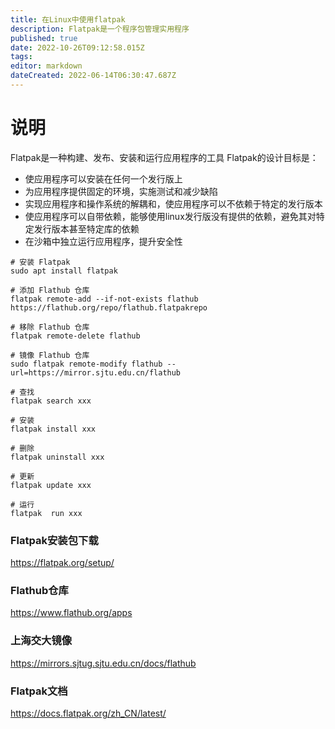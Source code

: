 ```yaml
---
title: 在Linux中使用flatpak
description: Flatpak是一个程序包管理实用程序
published: true
date: 2022-10-26T09:12:58.015Z
tags: 
editor: markdown
dateCreated: 2022-06-14T06:30:47.687Z
---
```


# 说明
Flatpak是一种构建、发布、安装和运行应用程序的工具
Flatpak的设计目标是：
* 使应用程序可以安装在任何一个发行版上
* 为应用程序提供固定的环境，实施测试和减少缺陷
* 实现应用程序和操作系统的解耦和，使应用程序可以不依赖于特定的发行版本
* 使应用程序可以自带依赖，能够使用linux发行版没有提供的依赖，避免其对特定发行版本甚至特定库的依赖
* 在沙箱中独立运行应用程序，提升安全性

```
# 安装 Flatpak
sudo apt install flatpak

# 添加 Flathub 仓库
flatpak remote-add --if-not-exists flathub https://flathub.org/repo/flathub.flatpakrepo

# 移除 Flathub 仓库
flatpak remote-delete flathub

# 镜像 Flathub 仓库
sudo flatpak remote-modify flathub --url=https://mirror.sjtu.edu.cn/flathub

# 查找
flatpak search xxx

# 安装
flatpak install xxx

# 删除
flatpak uninstall xxx

# 更新
flatpak update xxx

# 运行
flatpak  run xxx

```

### Flatpak安装包下载
https://flatpak.org/setup/

### Flathub仓库
https://www.flathub.org/apps

### 上海交大镜像
https://mirrors.sjtug.sjtu.edu.cn/docs/flathub

### Flatpak文档
https://docs.flatpak.org/zh_CN/latest/